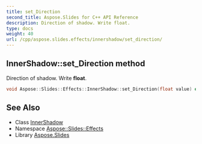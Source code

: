 ```yaml
---
title: set_Direction
second_title: Aspose.Slides for C++ API Reference
description: Direction of shadow. Write float.
type: docs
weight: 40
url: /cpp/aspose.slides.effects/innershadow/set_direction/
---
```

## InnerShadow::set_Direction method


Direction of shadow. Write **float**.

```cpp
void Aspose::Slides::Effects::InnerShadow::set_Direction(float value) override
```

## See Also

* Class [InnerShadow](../)
* Namespace [Aspose::Slides::Effects](../../)
* Library [Aspose.Slides](../../../)
